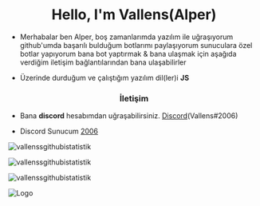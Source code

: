 <h1 align="center">Hello, I'm Vallens(Alper)</h1>



- Merhabalar ben Alper, boş zamanlarımda yazılım ile uğraşıyorum github'umda başarılı bulduğum botlarımı paylaşıyorum sunuculara özel botlar yapıyorum bana bot yaptırmak & bana ulaşmak için aşağıda verdiğim iletişim bağlantılarından bana ulaşabilirler

- Üzerinde durduğum ve çalıştığım yazılım dil(ler)i **JS**

<h3 align="center">İletişim</h3>

- Bana **discord** hesabımdan uğraşabilirsiniz. [Discord](https://discord.com/users/607925451364499477)(Vallens#2006)

- Discord Sunucum [2006](https://discord.gg/2006)

<p><img align="center" src="https://github-readme-stats.vercel.app/api?username=Vallenss&show_icons=true&theme=radical" alt="vallenssgithubistatistik" /></p>

<p><img align="center" src="https://github-readme-streak-stats.herokuapp.com/?user=Vallenss&theme=radical" alt="vallenssgithubistatistik" /></p> 

<p align="left"> <img src="https://komarev.com/ghpvc/?username=vallenss&label=Profile%20views&color=0e75b6&style=flat" alt="vallenssgithubistatistik" /> </p>


![Logo](https://media.discordapp.net/attachments/607927671720116292/849688974238416936/tomioka.gif) 
